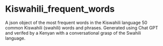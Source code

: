# Kiswahili_frequent_words
A json object of the most frequent words in the Kiswahili language 
50 common Kiswahili (swahili) words and phrases. Generated using Chat GPT and verifed by a Kenyan with a conversational grasp of the Swahili language.
